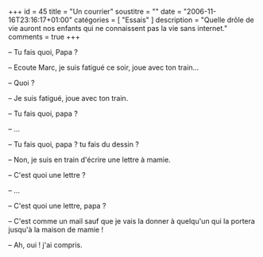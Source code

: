 +++
id = 45
title = "Un courrier"
soustitre = ""
date = "2006-11-16T23:16:17+01:00"
catégories = [ "Essais" ]
description = "Quelle drôle de vie auront nos enfants qui ne connaissent pas la vie sans internet."
comments = true
+++

<div class="chapo"></div>
­­­­­­­­­­­­– Tu fais quoi, Papa ?

– Ecoute Marc, je suis fatigué ce soir, joue avec ton train...

– Quoi ?

– Je suis fatigué, joue avec ton train.

– Tu fais quoi, papa ? 

– ...

– Tu fais quoi, papa ? tu fais du dessin ?

– Non, je suis en train d'écrire une lettre à mamie.

– C'est quoi une lettre ?

– ...

– C'est quoi une lettre, papa ?

– C'est comme un mail sauf que je vais la donner à quelqu'un qui la portera jusqu'à la maison de mamie !

– Ah, oui ! j'ai compris.